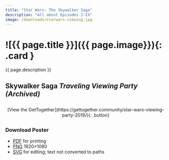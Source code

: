 ```yaml
---
title: "Star Wars: The Skywalker Saga"
description: "All about Episodes I–IX"
image: /downloads/starwars-viewing.jpg
---
```


# ![{{ page.title }}]({{ page.image}}){: .card }

{{ page.description }}

## Skywalker Saga _Traveling Viewing Party (Archived)_

<div style="margin: 2em auto; text-align: center;" markdown="1">
[View the GetTogether](https://gettogether.community/star-wars-viewing-party-2019/){: .button}
</div>

### Download Poster

- [PDF](/downloads/starwars-viewing.pdf) for printing
- [PNG](/downloads/starwars-viewing.png) 1920×1080
- [SVG](/downloads/starwars-viewing.svg) for editing; text not converted to paths
